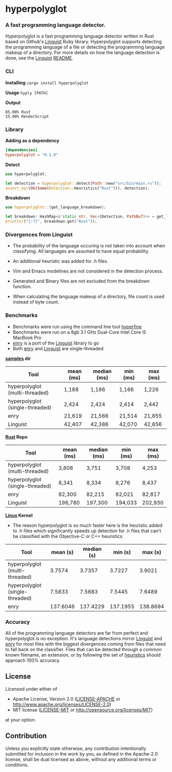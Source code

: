 # hyperpolyglot
### A fast programming language detector.
Hyperpolyglot is a fast programming language detector written in Rust based on Github's [Linguist](https://github.com/github/linguist) Ruby library. Hyperpolyglot supports detecting the programming language of a file or detecting the programming language makeup of a directory. For more details on how the language detection is done, see the [Linguist](https://github.com/github/linguist) [README](https://github.com/github/linguist/blob/master/README.md).

### CLI
**Installing**
`cargo install hyperpolyglot`

**Usage**
`hyply [PATH]`

**Output**
```
85.00% Rust
15.00% RenderScript
```

### Library
**Adding as a dependency**
```TOML
[dependencies]
hyperpolyglot = "0.1.0"
```

**Detect**
```Rust
use hyperpolyglot;

let detection = hyperpolyglot::detect(Path::new("src/bin/main.rs"));
assert_eq!(Ok(Some(Detection::Heuristics("Rust"))), detection);
```

**Breakdown**
```Rust
use hyperpolyglot::{get_language_breakdown};

let breakdown: HashMap<&'static str, Vec<(Detection, PathBuf)>> = get_language_breakdown("src/");
println!("{:?}", breakdown.get("Rust"));
```

### Divergences from Linguist
* The probability of the language occuring is not taken into account when classifying. All languages are assumed to have equal probability.

* An additional heuristic was added for .h files.

* Vim and Emacs modelines are not considered in the detection process.

* Generated and Binary files are not excluded from the breakdown function.

* When calculating the language makeup of a directory, file count is used instead of byte count.

### Benchmarks
* Benchmarks were run using the command line tool [hyperfine](https://github.com/sharkdp/hyperfine)
* Benchmarks were run on a 8gb 3.1 GHz Dual-Core Intel Core i5 MacBook Pro
* [enry](https://github.com/go-enry/go-enry) is a port of the [Linguist](https://github.com/github/linguist) library to go
* Both [enry](https://github.com/go-enry/go-enry) and [Linguist](https://github.com/github/linguist) are single-threaded

**[samples](https://github.com/monkslc/hyperpolyglot/tree/master/samples) dir**

|Tool                           |mean (ms)|median (ms)|min (ms)|max (ms)|
|-------------------------------|---------|-----------|--------|--------|
|hyperpolyglot (multi-threaded) |1,188    |1,186      |1,166   |1,226   |
|hyperpolyglot (single-threaded)|2,424    |2,424      |2,414   |2,442   |
|enry                           |21,619   |21,566     |21,514  |21,855  |
|Linguist                       |42,407   |42,386     |42,070  |42,856  |

**[Rust](https://github.com/rust-lang/rust) Repo**

|Tool                           |mean (ms)|median (ms)|min (ms)|max (ms)|
|-------------------------------|---------|-----------|--------|--------|
|hyperpolyglot (multi-threaded) |3,808    |3,751      |3,708   |4,253   |
|hyperpolyglot (single-threaded)|8,341    |8,334      |8,276   |8,437   |
|enry                           |82,300   |82,215     |82,021  |82,817  |
|Linguist                       |196,780  |197,300    |194,033 |202,930 |

**[Linux](https://github.com/torvalds/linux) Kernel**
* The reason hyperpolyglot is so much faster here is the heuristic added to .h files which significantly speeds up detection for .h files that can't be classified with the Objective-C or C++ heuristics

|Tool                           |mean (s)|median (s)|min (s) |max (s) |
|-------------------------------|---------|---------|------- |------- |
|hyperpolyglot (multi-threaded) |3.7574   |3.7357   |3.7227  |3.9021  |
|hyperpolyglot (single-threaded)|7.5833   |7.5683   |7.5445  |7.6489  |
|enry                           |137.6046 |137.4229 |137.1955|138.8694|


### Accuracy
All of the programming language detectors are far from perfect and hyperpolyglot is no exception. It's language detections mirror [Linguist](https://github.com/github/linguist) and [enry](https://github.com/go-enry/go-enry) for most files with the biggest divergences coming from files that need to fall back on the classifier. Files that can be detected through a common known filename, an extension, or by following the set of [heuristics](https://github.com/monkslc/hyperpolyglot/blob/master/heuristics.yml) should approach 100% accuracy.

## License

Licensed under either of

 * Apache License, Version 2.0
   ([LICENSE-APACHE](LICENSE-APACHE) or http://www.apache.org/licenses/LICENSE-2.0)
 * MIT license
   ([LICENSE-MIT](LICENSE-MIT) or http://opensource.org/licenses/MIT)

at your option.

## Contribution

Unless you explicitly state otherwise, any contribution intentionally submitted
for inclusion in the work by you, as defined in the Apache-2.0 license, shall be
dual licensed as above, without any additional terms or conditions.

